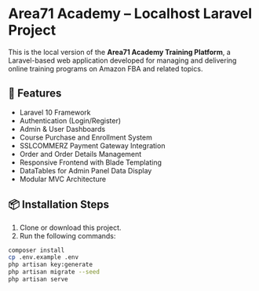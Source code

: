 # Area71 Academy – Localhost Laravel Project

This is the local version of the **Area71 Academy Training Platform**, a Laravel-based web application developed for managing and delivering online training programs on Amazon FBA and related topics.

## 🔧 Features

- Laravel 10 Framework
- Authentication (Login/Register)
- Admin & User Dashboards
- Course Purchase and Enrollment System
- SSLCOMMERZ Payment Gateway Integration
- Order and Order Details Management
- Responsive Frontend with Blade Templating
- DataTables for Admin Panel Data Display
- Modular MVC Architecture

## 📦 Installation Steps

1. Clone or download this project.
2. Run the following commands:

```bash
composer install
cp .env.example .env
php artisan key:generate
php artisan migrate --seed
php artisan serve

